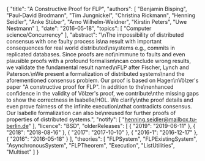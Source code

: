 {
    "title": "A Constructive Proof for FLP",
    "authors": [
        "Benjamin Bisping",
        "Paul-David Brodmann",
        "Tim Jungnickel",
        "Christina Rickmann",
        "Henning Seidler",
        "Anke Stüber",
        "Arno Wilhelm-Weidner",
        "Kirstin Peters",
        "Uwe Nestmann"
    ],
    "date": "2016-05-18",
    "topics": [
        "Computer science/Concurrency"
    ],
    "abstract": "\nThe impossibility of distributed consensus with one faulty process is\na result with important consequences for real world distributed\nsystems e.g., commits in replicated databases. Since proofs are not\nimmune to faults and even plausible proofs with a profound formalism\ncan conclude wrong results, we validate the fundamental result named\nFLP after Fischer, Lynch and Paterson.\nWe present a formalization of distributed systems\nand the aforementioned consensus problem. Our proof is based on Hagen\nVölzer's paper \"A constructive proof for FLP\". In addition to the\nenhanced confidence in the validity of Völzer's proof, we contribute\nthe missing gaps to show the correctness in Isabelle/HOL. We clarify\nthe proof details and even prove fairness of the infinite execution\nthat contradicts consensus. Our Isabelle formalization can also be\nreused for further proofs of properties of distributed systems.",
    "notify": [
        "henning.seidler@mailbox.tu-berlin.de"
    ],
    "licence": "BSD",
    "olderReleases": [
        {
            "2019": "2019-06-11"
        },
        {
            "2018": "2018-08-16"
        },
        {
            "2017": "2017-10-10"
        },
        {
            "2016-1": "2016-12-17"
        },
        {
            "2016": "2016-05-18"
        }
    ],
    "theories": [
        "FLPSystem",
        "FLPExistingSystem",
        "AsynchronousSystem",
        "FLPTheorem",
        "Execution",
        "ListUtilities",
        "Multiset"
    ]
}